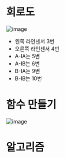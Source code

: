 # 회로도
![image](https://github.com/itple-sw/line/assets/76088532/e08ded9e-56b5-4523-8a00-f3b1b5378bbc)
* 왼쪽 라인센서 3번
* 오른쪽 라인센서 4번
* A-IA는 5번
* A-IB는 6번
* B-IA는 9번
* B-IB는 10번

# 함수 만들기
![image](https://github.com/itple-sw/line/assets/154777311/e87b8671-c214-4bdc-8db2-14f0ac5c09d0)

# 알고리즘

